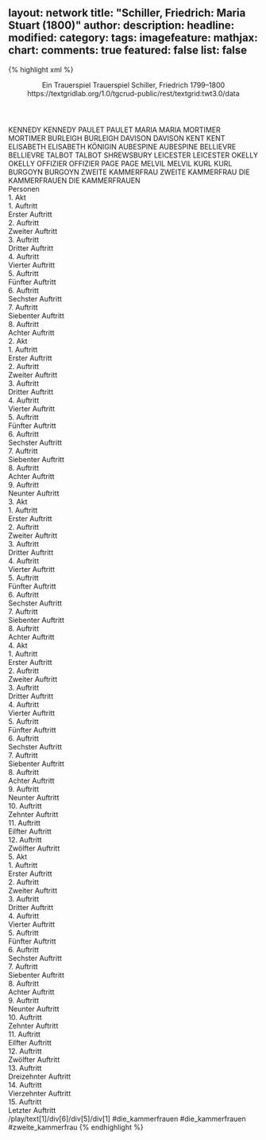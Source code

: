layout: network
title: "Schiller, Friedrich: Maria Stuart (1800)"
author:
description:
headline:
modified:
category:
tags:
imagefeature:
mathjax:
chart:
comments: true
featured: false
list: false
---
{% highlight xml %}
<?xml-model href="https://raw.githubusercontent.com/DLiNa/project/master/rules/lina.rnc"?><?xml-model href="https://raw.githubusercontent.com/DLiNa/project/master/rules/lina.sch"?>
<play xmlns="http://lina.digital">
  <header>
    <title>Maria Stuart</title>
    <subtitle>Ein Trauerspiel</subtitle>
    <genretitle>Trauerspiel</genretitle>
    <author>Schiller, Friedrich</author>
    <date type="print" when="1801"/>
    <date type="premiere" when="1800"/>
    <date type="written" when="1800">1799–1800</date>
    <source>https://textgridlab.org/1.0/tgcrud-public/rest/textgrid:twt3.0/data</source>
  </header>
  <personae>
    <character>
      <name>KENNEDY</name>
      <alias xml:id="kennedy">
        <name>KENNEDY</name>
      </alias>
    </character>
    <character>
      <name>PAULET</name>
      <alias xml:id="paulet">
        <name>PAULET</name>
      </alias>
    </character>
    <character>
      <name>MARIA</name>
      <alias xml:id="maria">
        <name>MARIA</name>
      </alias>
    </character>
    <character>
      <name>MORTIMER</name>
      <alias xml:id="mortimer">
        <name>MORTIMER</name>
      </alias>
    </character>
    <character>
      <name>BURLEIGH</name>
      <alias xml:id="burleigh">
        <name>BURLEIGH</name>
      </alias>
    </character>
    <character>
      <name>DAVISON</name>
      <alias xml:id="davison">
        <name>DAVISON</name>
      </alias>
    </character>
    <character>
      <name>KENT</name>
      <alias xml:id="kent">
        <name>KENT</name>
      </alias>
    </character>
    <character>
      <name>ELISABETH</name>
      <alias xml:id="elisabeth">
        <name>ELISABETH</name>
      </alias>
      <alias xml:id="königin">
        <name>KÖNIGIN</name>
      </alias>
    </character>
    <character>
      <name>AUBESPINE</name>
      <alias xml:id="aubespine">
        <name>AUBESPINE</name>
      </alias>
    </character>
    <character>
      <name>BELLIEVRE</name>
      <alias xml:id="bellievre">
        <name>BELLIEVRE</name>
      </alias>
    </character>
    <character>
      <name>TALBOT</name>
      <alias xml:id="talbot">
        <name>TALBOT</name>
      </alias>
      <alias xml:id="shrewsbury">
        <name>SHREWSBURY</name>
      </alias>
    </character>
    <character>
      <name>LEICESTER</name>
      <alias xml:id="leicester">
        <name>LEICESTER</name>
      </alias>
    </character>
    <character>
      <name>OKELLY</name>
      <alias xml:id="okelly">
        <name>OKELLY</name>
      </alias>
    </character>
    <character>
      <name>OFFIZIER</name>
      <alias xml:id="offizier">
        <name>OFFIZIER</name>
      </alias>
    </character>
    <character>
      <name>PAGE</name>
      <alias xml:id="page">
        <name>PAGE</name>
      </alias>
    </character>
    <character>
      <name>MELVIL</name>
      <alias xml:id="melvil">
        <name>MELVIL</name>
      </alias>
    </character>
    <character>
      <name>KURL</name>
      <alias xml:id="kurl">
        <name>KURL</name>
      </alias>
    </character>
    <character>
      <name>BURGOYN</name>
      <alias xml:id="burgoyn">
        <name>BURGOYN</name>
      </alias>
    </character>
    <character>
      <name>ZWEITE KAMMERFRAU</name>
      <alias xml:id="zweite_kammerfrau">
        <name>ZWEITE KAMMERFRAU</name>
      </alias>
    </character>
    <character>
      <name>DIE KAMMERFRAUEN</name>
      <alias xml:id="die_kammerfrauen">
        <name>DIE KAMMERFRAUEN</name>
      </alias>
    </character>
  </personae>
  <text>
    <div>
      <head>Personen</head>
    </div>
    <div>
      <head>1. Akt</head>
      <div>
        <head>1. Auftritt</head>
        <div>
          <head>Erster Auftritt</head>
          <sp who="#kennedy">
            <amount n="17" unit="speech_acts"/>
            <amount n="408" unit="words"/>
            <amount n="62" unit="lines"/>
            <amount n="2307" unit="chars"/>
          </sp>
          <sp who="#paulet">
            <amount n="17" unit="speech_acts"/>
            <amount n="591" unit="words"/>
            <amount n="87" unit="lines"/>
            <amount n="3345" unit="chars"/>
          </sp>
        </div>
      </div>
      <div>
        <head>2. Auftritt</head>
        <div>
          <head>Zweiter Auftritt</head>
          <sp who="#kennedy">
            <amount n="2" unit="speech_acts"/>
            <amount n="72" unit="words"/>
            <amount n="10" unit="lines"/>
            <amount n="382" unit="chars"/>
          </sp>
          <sp who="#maria">
            <amount n="13" unit="speech_acts"/>
            <amount n="565" unit="words"/>
            <amount n="82" unit="lines"/>
            <amount n="3231" unit="chars"/>
          </sp>
          <sp who="#paulet">
            <amount n="12" unit="speech_acts"/>
            <amount n="129" unit="words"/>
            <amount n="20" unit="lines"/>
            <amount n="742" unit="chars"/>
          </sp>
        </div>
      </div>
      <div>
        <head>3. Auftritt</head>
        <div>
          <head>Dritter Auftritt</head>
          <sp who="#mortimer">
            <amount n="1" unit="speech_acts"/>
            <amount n="4" unit="words"/>
            <amount n="1" unit="lines"/>
            <amount n="22" unit="chars"/>
          </sp>
          <sp who="#maria">
            <amount n="1" unit="speech_acts"/>
            <amount n="36" unit="words"/>
            <amount n="5" unit="lines"/>
            <amount n="182" unit="chars"/>
          </sp>
          <sp who="#paulet">
            <amount n="1" unit="speech_acts"/>
            <amount n="47" unit="words"/>
            <amount n="6" unit="lines"/>
            <amount n="250" unit="chars"/>
          </sp>
        </div>
      </div>
      <div>
        <head>4. Auftritt</head>
        <div>
          <head>Vierter Auftritt</head>
          <sp who="#kennedy">
            <amount n="11" unit="speech_acts"/>
            <amount n="643" unit="words"/>
            <amount n="94" unit="lines"/>
            <amount n="3652" unit="chars"/>
          </sp>
          <sp who="#maria">
            <amount n="10" unit="speech_acts"/>
            <amount n="192" unit="words"/>
            <amount n="30" unit="lines"/>
            <amount n="1078" unit="chars"/>
          </sp>
        </div>
      </div>
      <div>
        <head>5. Auftritt</head>
        <div>
          <head>Fünfter Auftritt</head>
          <sp who="#mortimer">
            <amount n="3" unit="speech_acts"/>
            <amount n="34" unit="words"/>
            <amount n="5" unit="lines"/>
            <amount n="180" unit="chars"/>
          </sp>
          <sp who="#maria">
            <amount n="3" unit="speech_acts"/>
            <amount n="13" unit="words"/>
            <amount n="3" unit="lines"/>
            <amount n="59" unit="chars"/>
          </sp>
        </div>
      </div>
      <div>
        <head>6. Auftritt</head>
        <div>
          <head>Sechster Auftritt</head>
          <sp who="#maria">
            <amount n="23" unit="speech_acts"/>
            <amount n="710" unit="words"/>
            <amount n="97" unit="lines"/>
            <amount n="3872" unit="chars"/>
          </sp>
          <sp who="#mortimer">
            <amount n="23" unit="speech_acts"/>
            <amount n="1488" unit="words"/>
            <amount n="210" unit="lines"/>
            <amount n="8298" unit="chars"/>
          </sp>
          <sp who="#kennedy">
            <amount n="1" unit="speech_acts"/>
            <amount n="8" unit="words"/>
            <amount n="1" unit="lines"/>
            <amount n="41" unit="chars"/>
          </sp>
        </div>
      </div>
      <div>
        <head>7. Auftritt</head>
        <div>
          <head>Siebenter Auftritt</head>
          <sp who="#paulet">
            <amount n="3" unit="speech_acts"/>
            <amount n="42" unit="words"/>
            <amount n="6" unit="lines"/>
            <amount n="248" unit="chars"/>
          </sp>
          <sp who="#maria">
            <amount n="23" unit="speech_acts"/>
            <amount n="1434" unit="words"/>
            <amount n="205" unit="lines"/>
            <amount n="8083" unit="chars"/>
          </sp>
          <sp who="#burleigh">
            <amount n="20" unit="speech_acts"/>
            <amount n="594" unit="words"/>
            <amount n="91" unit="lines"/>
            <amount n="3458" unit="chars"/>
          </sp>
        </div>
      </div>
      <div>
        <head>8. Auftritt</head>
        <div>
          <head>Achter Auftritt</head>
          <sp who="#burleigh">
            <amount n="14" unit="speech_acts"/>
            <amount n="467" unit="words"/>
            <amount n="65" unit="lines"/>
            <amount n="2491" unit="chars"/>
          </sp>
          <sp who="#paulet">
            <amount n="14" unit="speech_acts"/>
            <amount n="302" unit="words"/>
            <amount n="45" unit="lines"/>
            <amount n="1670" unit="chars"/>
          </sp>
        </div>
      </div>
    </div>
    <div>
      <head>2. Akt</head>
      <div>
        <head>1. Auftritt</head>
        <div>
          <head>Erster Auftritt</head>
          <sp who="#davison">
            <amount n="5" unit="speech_acts"/>
            <amount n="54" unit="words"/>
            <amount n="8" unit="lines"/>
            <amount n="304" unit="chars"/>
          </sp>
          <sp who="#kent">
            <amount n="5" unit="speech_acts"/>
            <amount n="208" unit="words"/>
            <amount n="32" unit="lines"/>
            <amount n="1271" unit="chars"/>
          </sp>
        </div>
      </div>
      <div>
        <head>2. Auftritt</head>
        <div>
          <head>Zweiter Auftritt</head>
          <sp who="#elisabeth">
            <amount n="8" unit="speech_acts"/>
            <amount n="629" unit="words"/>
            <amount n="89" unit="lines"/>
            <amount n="3483" unit="chars"/>
          </sp>
          <sp who="#aubespine">
            <amount n="4" unit="speech_acts"/>
            <amount n="184" unit="words"/>
            <amount n="28" unit="lines"/>
            <amount n="1022" unit="chars"/>
          </sp>
          <sp who="#bellievre">
            <amount n="4" unit="speech_acts"/>
            <amount n="123" unit="words"/>
            <amount n="18" unit="lines"/>
            <amount n="692" unit="chars"/>
          </sp>
        </div>
      </div>
      <div>
        <head>3. Auftritt</head>
        <div>
          <head>Dritter Auftritt</head>
          <sp who="#burleigh">
            <amount n="3" unit="speech_acts"/>
            <amount n="369" unit="words"/>
            <amount n="51" unit="lines"/>
            <amount n="2037" unit="chars"/>
          </sp>
          <sp who="#elisabeth">
            <amount n="8" unit="speech_acts"/>
            <amount n="219" unit="words"/>
            <amount n="30" unit="lines"/>
            <amount n="1206" unit="chars"/>
          </sp>
          <sp who="#talbot">
            <amount n="5" unit="speech_acts"/>
            <amount n="624" unit="words"/>
            <amount n="86" unit="lines"/>
            <amount n="3511" unit="chars"/>
          </sp>
          <sp who="#leicester">
            <amount n="2" unit="speech_acts"/>
            <amount n="366" unit="words"/>
            <amount n="50" unit="lines"/>
            <amount n="2008" unit="chars"/>
          </sp>
        </div>
      </div>
      <div>
        <head>4. Auftritt</head>
        <div>
          <head>Vierter Auftritt</head>
          <sp who="#elisabeth">
            <amount n="9" unit="speech_acts"/>
            <amount n="219" unit="words"/>
            <amount n="33" unit="lines"/>
            <amount n="1256" unit="chars"/>
          </sp>
          <sp who="#paulet">
            <amount n="5" unit="speech_acts"/>
            <amount n="140" unit="words"/>
            <amount n="21" unit="lines"/>
            <amount n="745" unit="chars"/>
          </sp>
          <sp who="#mortimer">
            <amount n="6" unit="speech_acts"/>
            <amount n="141" unit="words"/>
            <amount n="20" unit="lines"/>
            <amount n="754" unit="chars"/>
          </sp>
          <sp who="#leicester">
            <amount n="2" unit="speech_acts"/>
            <amount n="75" unit="words"/>
            <amount n="11" unit="lines"/>
            <amount n="429" unit="chars"/>
          </sp>
          <sp who="#burleigh">
            <amount n="7" unit="speech_acts"/>
            <amount n="167" unit="words"/>
            <amount n="25" unit="lines"/>
            <amount n="931" unit="chars"/>
          </sp>
          <sp who="#talbot">
            <amount n="3" unit="speech_acts"/>
            <amount n="69" unit="words"/>
            <amount n="10" unit="lines"/>
            <amount n="400" unit="chars"/>
          </sp>
        </div>
      </div>
      <div>
        <head>5. Auftritt</head>
        <div>
          <head>Fünfter Auftritt</head>
          <sp who="#elisabeth">
            <amount n="10" unit="speech_acts"/>
            <amount n="366" unit="words"/>
            <amount n="51" unit="lines"/>
            <amount n="2006" unit="chars"/>
          </sp>
          <sp who="#mortimer">
            <amount n="9" unit="speech_acts"/>
            <amount n="88" unit="words"/>
            <amount n="15" unit="lines"/>
            <amount n="468" unit="chars"/>
          </sp>
        </div>
      </div>
      <div>
        <head>6. Auftritt</head>
        <div>
          <head>Sechster Auftritt</head>
        </div>
      </div>
      <div>
        <head>7. Auftritt</head>
        <div>
          <head>Siebenter Auftritt</head>
          <sp who="#paulet">
            <amount n="8" unit="speech_acts"/>
            <amount n="172" unit="words"/>
            <amount n="26" unit="lines"/>
            <amount n="926" unit="chars"/>
          </sp>
          <sp who="#mortimer">
            <amount n="5" unit="speech_acts"/>
            <amount n="32" unit="words"/>
            <amount n="6" unit="lines"/>
            <amount n="160" unit="chars"/>
          </sp>
          <sp who="#leicester">
            <amount n="2" unit="speech_acts"/>
            <amount n="42" unit="words"/>
            <amount n="7" unit="lines"/>
            <amount n="222" unit="chars"/>
          </sp>
        </div>
      </div>
      <div>
        <head>8. Auftritt</head>
        <div>
          <head>Achter Auftritt</head>
          <sp who="#leicester">
            <amount n="37" unit="speech_acts"/>
            <amount n="1101" unit="words"/>
            <amount n="152" unit="lines"/>
            <amount n="5950" unit="chars"/>
          </sp>
          <sp who="#mortimer">
            <amount n="37" unit="speech_acts"/>
            <amount n="813" unit="words"/>
            <amount n="115" unit="lines"/>
            <amount n="4357" unit="chars"/>
          </sp>
        </div>
      </div>
      <div>
        <head>9. Auftritt</head>
        <div>
          <head>Neunter Auftritt</head>
          <sp who="#elisabeth">
            <amount n="12" unit="speech_acts"/>
            <amount n="392" unit="words"/>
            <amount n="51" unit="lines"/>
            <amount n="2001" unit="chars"/>
          </sp>
          <sp who="#leicester">
            <amount n="11" unit="speech_acts"/>
            <amount n="634" unit="words"/>
            <amount n="87" unit="lines"/>
            <amount n="3343" unit="chars"/>
          </sp>
        </div>
      </div>
    </div>
    <div>
      <head>3. Akt</head>
      <div>
        <head>1. Auftritt</head>
        <div>
          <head>Erster Auftritt</head>
          <sp who="#kennedy">
            <amount n="5" unit="speech_acts"/>
            <amount n="131" unit="words"/>
            <amount n="17" unit="lines"/>
            <amount n="709" unit="chars"/>
          </sp>
          <sp who="#maria">
            <amount n="5" unit="speech_acts"/>
            <amount n="384" unit="words"/>
            <amount n="53" unit="lines"/>
            <amount n="2044" unit="chars"/>
          </sp>
        </div>
      </div>
      <div>
        <head>2. Auftritt</head>
        <div>
          <head>Zweiter Auftritt</head>
          <sp who="#paulet">
            <amount n="8" unit="speech_acts"/>
            <amount n="118" unit="words"/>
            <amount n="17" unit="lines"/>
            <amount n="623" unit="chars"/>
          </sp>
          <sp who="#maria">
            <amount n="6" unit="speech_acts"/>
            <amount n="90" unit="words"/>
            <amount n="15" unit="lines"/>
            <amount n="474" unit="chars"/>
          </sp>
          <sp who="#kennedy">
            <amount n="1" unit="speech_acts"/>
            <amount n="7" unit="words"/>
            <amount n="1" unit="lines"/>
            <amount n="40" unit="chars"/>
          </sp>
        </div>
      </div>
      <div>
        <head>3. Auftritt</head>
        <div>
          <head>Dritter Auftritt</head>
          <sp who="#maria">
            <amount n="8" unit="speech_acts"/>
            <amount n="220" unit="words"/>
            <amount n="31" unit="lines"/>
            <amount n="1186" unit="chars"/>
          </sp>
          <sp who="#shrewsbury">
            <amount n="8" unit="speech_acts"/>
            <amount n="176" unit="words"/>
            <amount n="27" unit="lines"/>
            <amount n="995" unit="chars"/>
          </sp>
          <sp who="#paulet">
            <amount n="1" unit="speech_acts"/>
            <amount n="4" unit="words"/>
            <amount n="1" unit="lines"/>
            <amount n="18" unit="chars"/>
          </sp>
        </div>
      </div>
      <div>
        <head>4. Auftritt</head>
        <div>
          <head>Vierter Auftritt</head>
          <sp who="#elisabeth">
            <amount n="13" unit="speech_acts"/>
            <amount n="606" unit="words"/>
            <amount n="86" unit="lines"/>
            <amount n="3323" unit="chars"/>
          </sp>
          <sp who="#leicester">
            <amount n="4" unit="speech_acts"/>
            <amount n="44" unit="words"/>
            <amount n="8" unit="lines"/>
            <amount n="241" unit="chars"/>
          </sp>
          <sp who="#maria">
            <amount n="12" unit="speech_acts"/>
            <amount n="982" unit="words"/>
            <amount n="136" unit="lines"/>
            <amount n="5421" unit="chars"/>
          </sp>
          <sp who="#shrewsbury">
            <amount n="3" unit="speech_acts"/>
            <amount n="48" unit="words"/>
            <amount n="8" unit="lines"/>
            <amount n="266" unit="chars"/>
          </sp>
        </div>
      </div>
      <div>
        <head>5. Auftritt</head>
        <div>
          <head>Fünfter Auftritt</head>
          <sp who="#kennedy">
            <amount n="2" unit="speech_acts"/>
            <amount n="48" unit="words"/>
            <amount n="6" unit="lines"/>
            <amount n="243" unit="chars"/>
          </sp>
          <sp who="#maria">
            <amount n="2" unit="speech_acts"/>
            <amount n="77" unit="words"/>
            <amount n="10" unit="lines"/>
            <amount n="411" unit="chars"/>
          </sp>
        </div>
      </div>
      <div>
        <head>6. Auftritt</head>
        <div>
          <head>Sechster Auftritt</head>
          <sp who="#kennedy">
            <amount n="2" unit="speech_acts"/>
            <amount n="17" unit="words"/>
            <amount n="3" unit="lines"/>
            <amount n="86" unit="chars"/>
          </sp>
          <sp who="#mortimer">
            <amount n="24" unit="speech_acts"/>
            <amount n="721" unit="words"/>
            <amount n="102" unit="lines"/>
            <amount n="3825" unit="chars"/>
          </sp>
          <sp who="#maria">
            <amount n="23" unit="speech_acts"/>
            <amount n="250" unit="words"/>
            <amount n="38" unit="lines"/>
            <amount n="1358" unit="chars"/>
          </sp>
        </div>
      </div>
      <div>
        <head>7. Auftritt</head>
        <div>
          <head>Siebenter Auftritt</head>
          <sp who="#paulet">
            <amount n="4" unit="speech_acts"/>
            <amount n="38" unit="words"/>
            <amount n="7" unit="lines"/>
            <amount n="210" unit="chars"/>
          </sp>
          <sp who="#mortimer">
            <amount n="3" unit="speech_acts"/>
            <amount n="14" unit="words"/>
            <amount n="3" unit="lines"/>
            <amount n="73" unit="chars"/>
          </sp>
        </div>
      </div>
      <div>
        <head>8. Auftritt</head>
        <div>
          <head>Achter Auftritt</head>
          <sp who="#mortimer">
            <amount n="11" unit="speech_acts"/>
            <amount n="126" unit="words"/>
            <amount n="22" unit="lines"/>
            <amount n="671" unit="chars"/>
          </sp>
          <sp who="#okelly">
            <amount n="10" unit="speech_acts"/>
            <amount n="149" unit="words"/>
            <amount n="25" unit="lines"/>
            <amount n="831" unit="chars"/>
          </sp>
        </div>
      </div>
    </div>
    <div>
      <head>4. Akt</head>
      <div>
        <head>1. Auftritt</head>
        <div>
          <head>Erster Auftritt</head>
          <sp who="#aubespine">
            <amount n="2" unit="speech_acts"/>
            <amount n="33" unit="words"/>
            <amount n="5" unit="lines"/>
            <amount n="182" unit="chars"/>
          </sp>
          <sp who="#leicester">
            <amount n="1" unit="speech_acts"/>
            <amount n="17" unit="words"/>
            <amount n="3" unit="lines"/>
            <amount n="87" unit="chars"/>
          </sp>
          <sp who="#kent">
            <amount n="1" unit="speech_acts"/>
            <amount n="4" unit="words"/>
            <amount n="2" unit="lines"/>
            <amount n="26" unit="chars"/>
          </sp>
        </div>
      </div>
      <div>
        <head>2. Auftritt</head>
        <div>
          <head>Zweiter Auftritt</head>
          <sp who="#burleigh">
            <amount n="14" unit="speech_acts"/>
            <amount n="192" unit="words"/>
            <amount n="31" unit="lines"/>
            <amount n="1035" unit="chars"/>
          </sp>
          <sp who="#davison">
            <amount n="1" unit="speech_acts"/>
            <amount n="2" unit="words"/>
            <amount n="1" unit="lines"/>
            <amount n="16" unit="chars"/>
          </sp>
          <sp who="#aubespine">
            <amount n="13" unit="speech_acts"/>
            <amount n="157" unit="words"/>
            <amount n="27" unit="lines"/>
            <amount n="861" unit="chars"/>
          </sp>
          <sp who="#leicester #kent">
            <amount n="1" unit="speech_acts"/>
            <amount n="4" unit="words"/>
            <amount n="1" unit="lines"/>
            <amount n="16" unit="chars"/>
          </sp>
          <sp who="#kent">
            <amount n="1" unit="speech_acts"/>
            <amount n="3" unit="words"/>
            <amount n="1" unit="lines"/>
            <amount n="13" unit="chars"/>
          </sp>
        </div>
      </div>
      <div>
        <head>3. Auftritt</head>
        <div>
          <head>Dritter Auftritt</head>
          <sp who="#leicester">
            <amount n="6" unit="speech_acts"/>
            <amount n="136" unit="words"/>
            <amount n="20" unit="lines"/>
            <amount n="767" unit="chars"/>
          </sp>
          <sp who="#burleigh">
            <amount n="6" unit="speech_acts"/>
            <amount n="190" unit="words"/>
            <amount n="27" unit="lines"/>
            <amount n="1057" unit="chars"/>
          </sp>
        </div>
      </div>
      <div>
        <head>4. Auftritt</head>
        <div>
          <head>Vierter Auftritt</head>
          <sp who="#leicester">
            <amount n="12" unit="speech_acts"/>
            <amount n="231" unit="words"/>
            <amount n="40" unit="lines"/>
            <amount n="1330" unit="chars"/>
          </sp>
          <sp who="#mortimer">
            <amount n="14" unit="speech_acts"/>
            <amount n="327" unit="words"/>
            <amount n="51" unit="lines"/>
            <amount n="1831" unit="chars"/>
          </sp>
          <sp who="#offizier">
            <amount n="2" unit="speech_acts"/>
            <amount n="17" unit="words"/>
            <amount n="2" unit="lines"/>
            <amount n="85" unit="chars"/>
          </sp>
        </div>
      </div>
      <div>
        <head>5. Auftritt</head>
        <div>
          <head>Fünfter Auftritt</head>
          <sp who="#elisabeth">
            <amount n="7" unit="speech_acts"/>
            <amount n="252" unit="words"/>
            <amount n="35" unit="lines"/>
            <amount n="1322" unit="chars"/>
          </sp>
          <sp who="#burleigh">
            <amount n="9" unit="speech_acts"/>
            <amount n="97" unit="words"/>
            <amount n="15" unit="lines"/>
            <amount n="491" unit="chars"/>
          </sp>
          <sp who="#page">
            <amount n="2" unit="speech_acts"/>
            <amount n="18" unit="words"/>
            <amount n="3" unit="lines"/>
            <amount n="90" unit="chars"/>
          </sp>
          <sp who="#königin">
            <amount n="3" unit="speech_acts"/>
            <amount n="96" unit="words"/>
            <amount n="13" unit="lines"/>
            <amount n="478" unit="chars"/>
          </sp>
        </div>
      </div>
      <div>
        <head>6. Auftritt</head>
        <div>
          <head>Sechster Auftritt</head>
          <sp who="#leicester">
            <amount n="26" unit="speech_acts"/>
            <amount n="913" unit="words"/>
            <amount n="136" unit="lines"/>
            <amount n="4997" unit="chars"/>
          </sp>
          <sp who="#elisabeth">
            <amount n="18" unit="speech_acts"/>
            <amount n="162" unit="words"/>
            <amount n="29" unit="lines"/>
            <amount n="927" unit="chars"/>
          </sp>
          <sp who="#burleigh">
            <amount n="14" unit="speech_acts"/>
            <amount n="131" unit="words"/>
            <amount n="24" unit="lines"/>
            <amount n="719" unit="chars"/>
          </sp>
          <sp who="#offizier">
            <amount n="1" unit="speech_acts"/>
            <amount n="61" unit="words"/>
            <amount n="9" unit="lines"/>
            <amount n="312" unit="chars"/>
          </sp>
        </div>
      </div>
      <div>
        <head>7. Auftritt</head>
        <div>
          <head>Siebenter Auftritt</head>
          <sp who="#elisabeth">
            <amount n="3" unit="speech_acts"/>
            <amount n="26" unit="words"/>
            <amount n="4" unit="lines"/>
            <amount n="125" unit="chars"/>
          </sp>
          <sp who="#kent">
            <amount n="3" unit="speech_acts"/>
            <amount n="86" unit="words"/>
            <amount n="14" unit="lines"/>
            <amount n="480" unit="chars"/>
          </sp>
        </div>
      </div>
      <div>
        <head>8. Auftritt</head>
        <div>
          <head>Achter Auftritt</head>
          <sp who="#elisabeth">
            <amount n="3" unit="speech_acts"/>
            <amount n="71" unit="words"/>
            <amount n="11" unit="lines"/>
            <amount n="381" unit="chars"/>
          </sp>
          <sp who="#davison">
            <amount n="1" unit="speech_acts"/>
            <amount n="7" unit="words"/>
            <amount n="2" unit="lines"/>
            <amount n="28" unit="chars"/>
          </sp>
          <sp who="#burleigh">
            <amount n="1" unit="speech_acts"/>
            <amount n="10" unit="words"/>
            <amount n="2" unit="lines"/>
            <amount n="56" unit="chars"/>
          </sp>
        </div>
      </div>
      <div>
        <head>9. Auftritt</head>
        <div>
          <head>Neunter Auftritt</head>
          <sp who="#shrewsbury">
            <amount n="4" unit="speech_acts"/>
            <amount n="357" unit="words"/>
            <amount n="53" unit="lines"/>
            <amount n="2048" unit="chars"/>
          </sp>
          <sp who="#elisabeth">
            <amount n="4" unit="speech_acts"/>
            <amount n="270" unit="words"/>
            <amount n="35" unit="lines"/>
            <amount n="1382" unit="chars"/>
          </sp>
          <sp who="#burleigh">
            <amount n="3" unit="speech_acts"/>
            <amount n="206" unit="words"/>
            <amount n="28" unit="lines"/>
            <amount n="1119" unit="chars"/>
          </sp>
          <sp who="#kent">
            <amount n="1" unit="speech_acts"/>
            <amount n="13" unit="words"/>
            <amount n="2" unit="lines"/>
            <amount n="57" unit="chars"/>
          </sp>
        </div>
      </div>
      <div>
        <head>10. Auftritt</head>
        <div>
          <head>Zehnter Auftritt</head>
        </div>
      </div>
      <div>
        <head>11. Auftritt</head>
        <div>
          <head>Eilfter Auftritt</head>
          <sp who="#elisabeth">
            <amount n="12" unit="speech_acts"/>
            <amount n="167" unit="words"/>
            <amount n="24" unit="lines"/>
            <amount n="851" unit="chars"/>
          </sp>
          <sp who="#davison">
            <amount n="11" unit="speech_acts"/>
            <amount n="408" unit="words"/>
            <amount n="60" unit="lines"/>
            <amount n="2226" unit="chars"/>
          </sp>
        </div>
      </div>
      <div>
        <head>12. Auftritt</head>
        <div>
          <head>Zwölfter Auftritt</head>
          <sp who="#davison">
            <amount n="7" unit="speech_acts"/>
            <amount n="143" unit="words"/>
            <amount n="19" unit="lines"/>
            <amount n="768" unit="chars"/>
          </sp>
          <sp who="#burleigh">
            <amount n="6" unit="speech_acts"/>
            <amount n="53" unit="words"/>
            <amount n="8" unit="lines"/>
            <amount n="287" unit="chars"/>
          </sp>
        </div>
      </div>
    </div>
    <div>
      <head>5. Akt</head>
      <div>
        <head>1. Auftritt</head>
        <div>
          <head>Erster Auftritt</head>
          <sp who="#kennedy">
            <amount n="9" unit="speech_acts"/>
            <amount n="406" unit="words"/>
            <amount n="57" unit="lines"/>
            <amount n="2302" unit="chars"/>
          </sp>
          <sp who="#melvil">
            <amount n="8" unit="speech_acts"/>
            <amount n="146" unit="words"/>
            <amount n="22" unit="lines"/>
            <amount n="803" unit="chars"/>
          </sp>
        </div>
      </div>
      <div>
        <head>2. Auftritt</head>
        <div>
          <head>Zweiter Auftritt</head>
          <sp who="#kennedy">
            <amount n="2" unit="speech_acts"/>
            <amount n="21" unit="words"/>
            <amount n="4" unit="lines"/>
            <amount n="116" unit="chars"/>
          </sp>
          <sp who="#kurl">
            <amount n="6" unit="speech_acts"/>
            <amount n="104" unit="words"/>
            <amount n="16" unit="lines"/>
            <amount n="564" unit="chars"/>
          </sp>
          <sp who="#melvil">
            <amount n="5" unit="speech_acts"/>
            <amount n="25" unit="words"/>
            <amount n="6" unit="lines"/>
            <amount n="122" unit="chars"/>
          </sp>
        </div>
      </div>
      <div>
        <head>3. Auftritt</head>
        <div>
          <head>Dritter Auftritt</head>
          <sp who="#burgoyn">
            <amount n="3" unit="speech_acts"/>
            <amount n="59" unit="words"/>
            <amount n="9" unit="lines"/>
            <amount n="325" unit="chars"/>
          </sp>
          <sp who="#melvil">
            <amount n="3" unit="speech_acts"/>
            <amount n="12" unit="words"/>
            <amount n="3" unit="lines"/>
            <amount n="59" unit="chars"/>
          </sp>
          <sp who="#kennedy">
            <amount n="1" unit="speech_acts"/>
            <amount n="46" unit="words"/>
            <amount n="6" unit="lines"/>
            <amount n="240" unit="chars"/>
          </sp>
        </div>
      </div>
      <div>
        <head>4. Auftritt</head>
        <div>
          <head>Vierter Auftritt</head>
          <sp who="#melvil">
            <amount n="1" unit="speech_acts"/>
            <amount n="10" unit="words"/>
            <amount n="2" unit="lines"/>
            <amount n="61" unit="chars"/>
          </sp>
          <sp who="#zweite_kammerfrau">
            <amount n="1" unit="speech_acts"/>
            <amount n="15" unit="words"/>
            <amount n="3" unit="lines"/>
            <amount n="87" unit="chars"/>
          </sp>
        </div>
      </div>
      <div>
        <head>5. Auftritt</head>
        <div>
          <head>Fünfter Auftritt</head>
          <sp who="#melvil">
            <amount n="4" unit="speech_acts"/>
            <amount n="25" unit="words"/>
            <amount n="4" unit="lines"/>
            <amount n="127" unit="chars"/>
          </sp>
          <sp who="#kurl">
            <amount n="4" unit="speech_acts"/>
            <amount n="93" unit="words"/>
            <amount n="15" unit="lines"/>
            <amount n="483" unit="chars"/>
          </sp>
          <sp who="#burgoyn">
            <amount n="1" unit="speech_acts"/>
            <amount n="3" unit="words"/>
            <amount n="1" unit="lines"/>
            <amount n="13" unit="chars"/>
          </sp>
          <sp who="#die_kammerfrauen #zweite_kammerfrau">
            <amount n="1" unit="speech_acts"/>
            <amount n="7" unit="words"/>
            <amount n="1" unit="lines"/>
            <amount n="30" unit="chars"/>
          </sp>
        </div>
      </div>
      <div>
        <head>6. Auftritt</head>
        <div>
          <head>Sechster Auftritt</head>
          <sp who="#maria">
            <amount n="5" unit="speech_acts"/>
            <amount n="712" unit="words"/>
            <amount n="96" unit="lines"/>
            <amount n="3866" unit="chars"/>
          </sp>
          <sp who="#melvil">
            <amount n="3" unit="speech_acts"/>
            <amount n="39" unit="words"/>
            <amount n="5" unit="lines"/>
            <amount n="206" unit="chars"/>
          </sp>
          <sp who="#kennedy">
            <amount n="1" unit="speech_acts"/>
            <amount n="6" unit="words"/>
            <amount n="1" unit="lines"/>
            <amount n="30" unit="chars"/>
          </sp>
        </div>
      </div>
      <div>
        <head>7. Auftritt</head>
        <div>
          <head>Siebenter Auftritt</head>
          <sp who="#maria">
            <amount n="18" unit="speech_acts"/>
            <amount n="728" unit="words"/>
            <amount n="99" unit="lines"/>
            <amount n="4054" unit="chars"/>
          </sp>
          <sp who="#melvil">
            <amount n="19" unit="speech_acts"/>
            <amount n="640" unit="words"/>
            <amount n="87" unit="lines"/>
            <amount n="3510" unit="chars"/>
          </sp>
        </div>
      </div>
      <div>
        <head>8. Auftritt</head>
        <div>
          <head>Achter Auftritt</head>
          <sp who="#burleigh">
            <amount n="5" unit="speech_acts"/>
            <amount n="54" unit="words"/>
            <amount n="9" unit="lines"/>
            <amount n="292" unit="chars"/>
          </sp>
          <sp who="#maria">
            <amount n="6" unit="speech_acts"/>
            <amount n="148" unit="words"/>
            <amount n="23" unit="lines"/>
            <amount n="824" unit="chars"/>
          </sp>
          <sp who="#paulet">
            <amount n="2" unit="speech_acts"/>
            <amount n="11" unit="words"/>
            <amount n="2" unit="lines"/>
            <amount n="59" unit="chars"/>
          </sp>
        </div>
      </div>
      <div>
        <head>9. Auftritt</head>
        <div>
          <head>Neunter Auftritt</head>
          <sp who="#maria">
            <amount n="4" unit="speech_acts"/>
            <amount n="323" unit="words"/>
            <amount n="44" unit="lines"/>
            <amount n="1722" unit="chars"/>
          </sp>
          <sp who="#burleigh">
            <amount n="3" unit="speech_acts"/>
            <amount n="25" unit="words"/>
            <amount n="4" unit="lines"/>
            <amount n="125" unit="chars"/>
          </sp>
          <sp who="#paulet">
            <amount n="1" unit="speech_acts"/>
            <amount n="3" unit="words"/>
            <amount n="1" unit="lines"/>
            <amount n="17" unit="chars"/>
          </sp>
        </div>
      </div>
      <div>
        <head>10. Auftritt</head>
        <div>
          <head>Zehnter Auftritt</head>
        </div>
      </div>
      <div>
        <head>11. Auftritt</head>
        <div>
          <head>Eilfter Auftritt</head>
        </div>
      </div>
      <div>
        <head>12. Auftritt</head>
        <div>
          <head>Zwölfter Auftritt</head>
          <sp who="#elisabeth">
            <amount n="4" unit="speech_acts"/>
            <amount n="100" unit="words"/>
            <amount n="15" unit="lines"/>
            <amount n="506" unit="chars"/>
          </sp>
          <sp who="#page">
            <amount n="3" unit="speech_acts"/>
            <amount n="31" unit="words"/>
            <amount n="6" unit="lines"/>
            <amount n="187" unit="chars"/>
          </sp>
        </div>
      </div>
      <div>
        <head>13. Auftritt</head>
        <div>
          <head>Dreizehnter Auftritt</head>
          <sp who="#elisabeth">
            <amount n="3" unit="speech_acts"/>
            <amount n="88" unit="words"/>
            <amount n="13" unit="lines"/>
            <amount n="478" unit="chars"/>
          </sp>
          <sp who="#shrewsbury">
            <amount n="2" unit="speech_acts"/>
            <amount n="325" unit="words"/>
            <amount n="45" unit="lines"/>
            <amount n="1802" unit="chars"/>
          </sp>
        </div>
      </div>
      <div>
        <head>14. Auftritt</head>
        <div>
          <head>Vierzehnter Auftritt</head>
          <sp who="#elisabeth">
            <amount n="10" unit="speech_acts"/>
            <amount n="155" unit="words"/>
            <amount n="24" unit="lines"/>
            <amount n="830" unit="chars"/>
          </sp>
          <sp who="#davison">
            <amount n="8" unit="speech_acts"/>
            <amount n="52" unit="words"/>
            <amount n="9" unit="lines"/>
            <amount n="275" unit="chars"/>
          </sp>
          <sp who="#shrewsbury">
            <amount n="4" unit="speech_acts"/>
            <amount n="56" unit="words"/>
            <amount n="10" unit="lines"/>
            <amount n="334" unit="chars"/>
          </sp>
        </div>
      </div>
      <div>
        <head>15. Auftritt</head>
        <div>
          <head>Letzter Auftritt</head>
          <sp who="#burleigh">
            <amount n="3" unit="speech_acts"/>
            <amount n="30" unit="words"/>
            <amount n="7" unit="lines"/>
            <amount n="157" unit="chars"/>
          </sp>
          <sp who="#elisabeth">
            <amount n="6" unit="speech_acts"/>
            <amount n="140" unit="words"/>
            <amount n="24" unit="lines"/>
            <amount n="807" unit="chars"/>
          </sp>
          <sp who="#shrewsbury">
            <amount n="3" unit="speech_acts"/>
            <amount n="104" unit="words"/>
            <amount n="14" unit="lines"/>
            <amount n="529" unit="chars"/>
          </sp>
          <sp who="#kent">
            <amount n="1" unit="speech_acts"/>
            <amount n="12" unit="words"/>
            <amount n="2" unit="lines"/>
            <amount n="66" unit="chars"/>
          </sp>
        </div>
      </div>
    </div>
  </text>
  <documentation>
    <change n="1" type="expandCollectivePartially" who="peertrilcke">
      <path>/play/text[1]/div[6]/div[5]/div[1]</path>
      <orig>#die_kammerfrauen</orig>
      <corr>#die_kammerfrauen #zweite_kammerfrau</corr>
      <comment/>
    </change>
  </documentation>
</play>
{% endhighlight %}